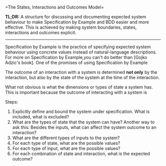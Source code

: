 =The States, Interactions and Outcomes Model=

**TL;DR:**   A structure for discussing and documenting expected system behaviour to make Specification by Example and BDD easier and more effective. This is achieved by making system boundaries, states, interactions and outcomes explicit.

--------

Specification by Example is the practice of specifying expected system behaviour using concrete values instead of natural-language descriptions. For more on Specification by Example,you can't do better than [Gojko Adzic's book]. One of the promises of using Specification by Example

The outcome of an interaction with a system is determined **not only** by the interaction, but also by the state of the system at the time of the interaction.

What not obvious is what the dimensions or types of state a system has. This is important because the outcome of interacting with a system is 

Steps:  
1. Explicitly define and bound the system under specification. What is included, what is excluded?
2. What are the types of state that the system can have? Another way to ask this: Besides the inputs, what can affect the system outcome to an interaction?
3. What are the different types of inputs to the system?
4. For each type of state, what are the possible values?
5. For each type of input, what are the possible values?
6. For each combination of state and interaction, what is the expected outcome?